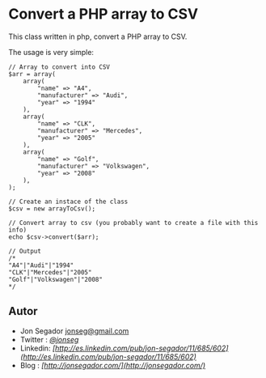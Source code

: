 # Convert a PHP array to CSV #

This class written in php, convert a PHP array to CSV.

The usage is very simple:

	// Array to convert into CSV
	$arr = array(
		array(
			"name" => "A4",
			"manufacturer" => "Audi",
			"year" => "1994"
		),
		array(
			"name" => "CLK",
			"manufacturer" => "Mercedes",
			"year" => "2005"
		),	
		array(
			"name" => "Golf",
			"manufacturer" => "Volkswagen",
			"year" => "2008"
		),		
	);

	// Create an instace of the class
	$csv = new arrayToCsv();

	// Convert array to csv (you probably want to create a file with this info)
	echo $csv->convert($arr);

	// Output
	/*
	"A4"|"Audi"|"1994"
	"CLK"|"Mercedes"|"2005"
	"Golf"|"Volkswagen"|"2008"	
	*/


## Autor ##

* Jon Segador <jonseg@gmail.com>
* Twitter : *[@jonseg](http://twitter.com/#!/jonseg)*
* Linkedin: *[http://es.linkedin.com/pub/jon-segador/11/685/602](http://es.linkedin.com/pub/jon-segador/11/685/602)*
* Blog    : *[http://jonsegador.com/](http://jonsegador.com/)*